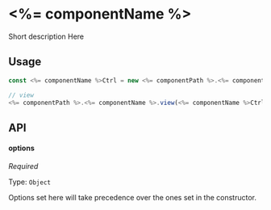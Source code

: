 # <%= componentName %>

Short description Here

## Usage

```js
const <%= componentName %>Ctrl = new <%= componentPath %>.<%= componentName %>.controller(options)

// view
<%= componentPath %>.<%= componentName %>.view(<%= componentName %>Ctrl)

```

## API

#### options

*Required*<br>

Type: `Object`

Options set here will take precedence over the ones set in the constructor.


